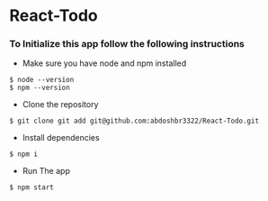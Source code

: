 # React-Todo

### To Initialize this app follow the following instructions

- Make sure you have node and npm installed
  
```
$ node --version
$ npm --version
```

- Clone the repository

```
$ git clone git add git@github.com:abdoshbr3322/React-Todo.git
```

- Install dependencies

```
$ npm i
```

- Run The app

```
$ npm start
```
